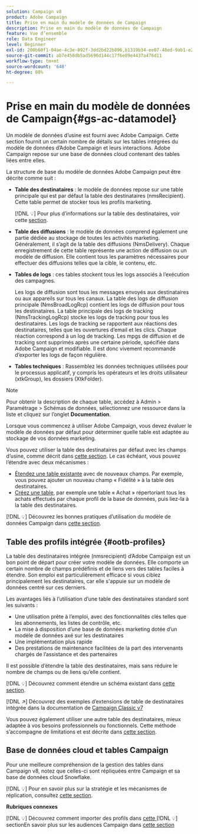 ```yaml
---
solution: Campaign v8
product: Adobe Campaign
title: Prise en main du modèle de données de Campaign
description: Prise en main du modèle de données de Campaign
feature: Vue d’ensemble
role: Data Engineer
level: Beginner
exl-id: 200b60f1-04ae-4c3e-892f-3dd2bd22b896,b1319b34-ee07-48ed-9ab1-e2d12d3d99f8
source-git-commit: ab7e458db5ad5696d144c17f6e89e4437a476d11
workflow-type: tm+mt
source-wordcount: '648'
ht-degree: 88%

---
```


# Prise en main du modèle de données de Campaign{#gs-ac-datamodel}

Un modèle de données d’usine est fourni avec Adobe Campaign. Cette section fournit un certain nombre de détails sur les tables intégrées du modèle de données d’Adobe Campaign et leurs interactions. Adobe Campaign repose sur une base de données cloud contenant des tables liées entre elles.

La structure de base du modèle de données Adobe Campaign peut être décrite comme suit :

* **Table des destinataires** : le modèle de données repose sur une table principale qui est par défaut la table des destinataires (nmsRecipient). Cette table permet de stocker tous les profils marketing.

   [!DNL :bulb:] Pour plus d’informations sur la table des destinataires, voir cette [section](#ootb-profiles).

* **Table des diffusions** : le modèle de données comprend également une partie dédiée au stockage de toutes les activités marketing. Généralement, il s’agit de la table des diffusions (NmsDelivery). Chaque enregistrement de cette table représente une action de diffusion ou un modèle de diffusion. Elle contient tous les paramètres nécessaires pour effectuer des diffusions telles que la cible, le contenu, etc.

* **Tables de logs** : ces tables stockent tous les logs associés à l’exécution des campagnes.

   Les logs de diffusion sont tous les messages envoyés aux destinataires ou aux appareils sur tous les canaux. La table des logs de diffusion principale (NmsBroadLogRcp) contient les logs de diffusion pour tous les destinataires.
La table principale des logs de tracking (NmsTrackingLogRcp) stocke les logs de tracking pour tous les destinataires. Les logs de tracking se rapportent aux réactions des destinataires, telles que les ouvertures d’email et les clics. Chaque réaction correspond à un log de tracking.
Les mpgs de diffusion et de tracking sont supprimés après une certaine période, spécifiée dans Adobe Campaign et modifiable. Il est donc vivement recommandé d’exporter les logs de façon régulière.

* **Tables techniques** : Rassemblez les données techniques utilisées pour le processus applicatif, y compris les opérateurs et les droits utilisateur (xtkGroup), les dossiers (XtkFolder).

>[!NOTE]
>
>Pour obtenir la description de chaque table, accédez à Admin > Paramétrage > Schémas de données, sélectionnez une ressource dans la liste et cliquez sur l’onglet **Documentation**.

Lorsque vous commencez à utiliser Adobe Campaign, vous devez évaluer le modèle de données par défaut pour déterminer quelle table est adaptée au stockage de vos données marketing.

Vous pouvez utiliser la table des destinataires par défaut avec les champs d’usine, comme décrit dans [cette section](#ootb-profiles). Le cas échéant, vous pouvez l’étendre avec deux mécanismes :

* [Étendez une table existante](extend-schema.md) avec de nouveaux champs. Par exemple, vous pouvez ajouter un nouveau champ « Fidélité » à la table des destinataires.
* [Créez une table](create-schema.md), par exemple une table « Achat » répertoriant tous les achats effectués par chaque profil de la base de données, puis liez-la à la table des destinataires.

[!DNL :bulb:] Découvrez les bonnes pratiques d’utilisation du modèle de données Campaign dans [cette section](datamodel-best-practices.md).

## Table des profils intégrée {#ootb-profiles}

La table des destinataires intégrée (nmsrecipient) d’Adobe Campaign est un bon point de départ pour créer votre modèle de données. Elle comporte un certain nombre de champs prédéfinis et de liens vers des tables faciles à étendre. Son emploi est particulièrement efficace si vous ciblez principalement les destinataires, car elle s&#39;appuie sur un modèle de données centré sur ces derniers.

Les avantages liés à l’utilisation d’une table des destinataires standard sont les suivants :

* Une utilisation prête à l’emploi, avec des fonctionnalités clés telles que les abonnements, les listes de contrôle, etc.
* La mise à disposition d’une base de données marketing dotée d’un modèle de données axé sur les destinataires
* Une implémentation plus rapide
* Des prestations de maintenance facilitées de la part des intervenants chargés de l’assistance et des partenaires

Il est possible d’étendre la table des destinataires, mais sans réduire le nombre de champs ou de liens qu’elle contient.

[!DNL :bulb:] Découvrez comment étendre un schéma existant dans [cette section](extend-schema.md).

[!DNL :arrow_upper_right:] Découvrez des exemples d’extensions de table de destinataires intégrée dans la documentation de  [Campaign Classic v7](https://experienceleague.adobe.com/docs/campaign-classic/using/configuring-campaign-classic/editing-schemas/examples-of-schemas-edition.html?lang=fr#extending-a-table)

Vous pouvez également utiliser une autre table des destinataires, mieux adaptée à vos besoins professionnels ou fonctionnels. Cette méthode s’accompagne de limitations et est décrite dans [cette section](custom-recipient.md).

## Base de données cloud et tables Campaign

Pour une meilleure compréhension de la gestion des tables dans Campaign v8, notez que celles-ci sont répliquées entre Campaign et sa base de données cloud Snowflake.

[!DNL :bulb:] Pour en savoir plus sur la stratégie et les mécanismes de réplication, consultez [cette section](../config/replication.md).

**Rubriques connexes**

[!DNL :bulb:] Découvrez comment importer des profils dans  [cette ](../start/import.md)
[!DNL :bulb:] sectionEn savoir plus sur les audiences Campaign dans  [cette section](../start/audiences.md)
